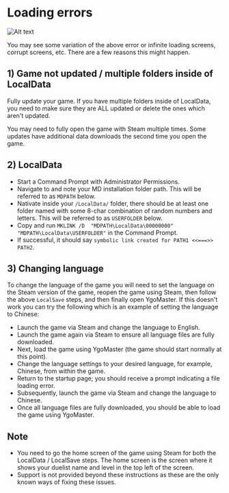 # Loading errors

![Alt text](Pics/LoadError.jpg)

You may see some variation of the above error or infinite loading screens, corrupt screens, etc. There are a few reasons this might happen.

## 1) Game not updated / multiple folders inside of LocalData

Fully update your game. If you have multiple folders inside of LocalData, you need to make sure they are ALL updated or delete the ones which aren't updated.

You may need to fully open the game with Steam multiple times. Some updates have additional data downloads the second time you open the game.

## 2) LocalData

- Start a Command Prompt with Administrator Permissions.
- Navigate to and note your MD installation folder path. This will be referred to as `MDPATH` below.
- Nativate inside your `/LocalData/` folder, there should be at least one folder named with some 8-char combination of random numbers and letters. This will be referred to as `USERFOLDER` below.
- Copy and run `MKLINK /D  "MDPATH\LocalData\00000000" "MDPATH\LocalData\USERFOLDER"` in the Command Prompt.
- If successful, it should say `symbolic link created for PATH1 <<===>> PATH2`.

## 3) Changing language

To change the language of the game you will need to set the language on the Steam version of the game, reopen the game using Steam, then follow the above `LocalSave` steps, and then finally open YgoMaster. If this doesn't work you can try the following which is an example of setting the language to Chinese:

- Launch the game via Steam and change the language to English.
- Launch the game again via Steam to ensure all language files are fully downloaded.
- Next, load the game using YgoMaster (the game should start normally at this point).
- Change the language settings to your desired language, for example, Chinese, from within the game.
- Return to the startup page; you should receive a prompt indicating a file loading error.
- Subsequently, launch the game via Steam and change the language to Chinese.
- Once all language files are fully downloaded, you should be able to load the game using YgoMaster.

## Note

- You need to go the home screen of the game using Steam for both the LocalData / LocalSave steps. The home screen is the screen where it shows your duelist name and level in the top left of the screen.
- Support is not provided beyond these instructions as these are the only known ways of fixing these issues.
